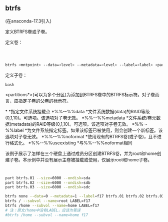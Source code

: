 ## btrfs 
(在anaconda-17.3引入)

定义BTRFS卷或子卷。

定义卷：


```bash



btrfs <mntpoint> --data=<level> --metadata=<level> --label=<label> <partitions*> 


```



定义子卷：


```bash```


<partitions*>(可以为多个分区)为添加到BTRFS卷中的BTRFS标示符。对子卷而言，<parent>应指定子卷的父卷的标示符。

  *<mountpoint>
    *指定文件系统挂载点
  *%%--%%data
    *文件系统数据(data)的RAID等级(0,1,10)。可选项。该选项对子卷无效。
  *%%--%%metadata
    *文件系统/卷元数据(metadata)的RAID等级(0,1,10)。可选项。该选项对子卷无效。
  *%%--%%label
    *为文件系统指定标签。如果该标签已被使用，则会创建一个新标签。该选项对子卷无效。
  *%%--%%noformat
    *使用现有的BTRFS卷(或子卷)，且不进行格式化。
  *%%--%%useexisting
    *与%%--%%noformat相同

该例子展示了怎样在三个硬盘上通过成员分区创建BTRFS卷，并为root和home创建子卷。本示例中并没有展示主卷被挂载或使用，仅展示root和home子卷。



```bash


part btrfs.01 --size=6000 --ondisk=sda
part btrfs.02 --size=6000 --ondisk=sdb
part btrfs.03 --size=6000 --ondisk=sdc

btrfs none --data=0 --metadata=1 --label=f17 btrfs.01 btrfs.02 btrfs.03
btrfs / --subvol --name=root LABEL=f17
btrfs /home --subvol --name=home LABEL=f17
# 注：原文/home中没有LABEL，应该为笔误
#btrfs /home --subvol --name=home f17


```

